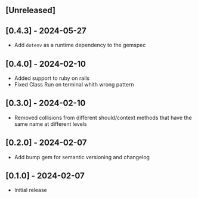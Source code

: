 ## [Unreleased]
## [0.4.3] - 2024-05-27
- Add `dotenv` as a runtime dependency to the gemspec
## [0.4.0] - 2024-02-10
- Added support to ruby on rails
- Fixed Class Run on terminal whith wrong pattern

## [0.3.0] - 2024-02-10
- Removed collisions from different should/context methods that have the same name at different levels
## [0.2.0] - 2024-02-07

- Add bump gem for semantic versioning and changelog

## [0.1.0] - 2024-02-07

- Initial release
